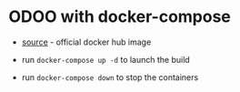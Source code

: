 # ODOO with docker-compose

- [source](https://hub.docker.com/_/odoo) - official docker hub image

- run `docker-compose up -d` to launch the build
- run `docker-compose down` to stop the containers